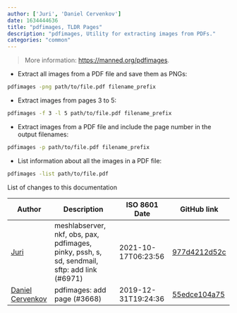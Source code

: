 ```yaml
---
author: ['Juri', 'Daniel Cervenkov']
date: 1634444636
title: "pdfimages, TLDR Pages"
description: "pdfimages, Utility for extracting images from PDFs."
categories: "common"
---
```

> More information: <https://manned.org/pdfimages>.

- Extract all images from a PDF file and save them as PNGs:

```bash
pdfimages -png path/to/file.pdf filename_prefix
```

- Extract images from pages 3 to 5:

```bash
pdfimages -f 3 -l 5 path/to/file.pdf filename_prefix
```

- Extract images from a PDF file and include the page number in the output filenames:

```bash
pdfimages -p path/to/file.pdf filename_prefix
```

- List information about all the images in a PDF file:

```bash
pdfimages -list path/to/file.pdf
```
List of changes to this documentation


Author | Description | ISO 8601 Date | GitHub link
------|-----|-----|-----
[Juri](mailto:juri.dispan@posteo.net) | meshlabserver, nkf, obs, pax, pdfimages, pinky, pssh, s, sd, sendmail, sftp: add link (#6971) | 2021-10-17T06:23:56 | [977d4212d52c](https://github.com/tldr-pages/tldr/commit/977d4212d52c031de053f549d819b8b0e18ce184)
[Daniel Cervenkov](mailto:d.cervenkov@gmail.com) | pdfimages: add page (#3668) | 2019-12-31T19:24:36 | [55edce104a75](https://github.com/tldr-pages/tldr/commit/55edce104a750a0427e8a7082010fc20c30c50e3)

